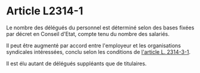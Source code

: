 # Article L2314-1

Le nombre des délégués du personnel est déterminé selon des bases fixées par décret en Conseil d'Etat, compte tenu du nombre des salariés. 

Il peut être augmenté par accord entre l'employeur et les organisations syndicales intéressées, conclu selon les conditions de [l'article L. 2314-3-1][1]. 

Il est élu autant de délégués suppléants que de titulaires.

 [1]: /affichCodeArticle.do?cidTexte=LEGITEXT000006072050&idArticle=LEGIARTI000019347955&dateTexte=&categorieLien=cid